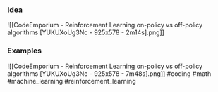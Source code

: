 ### Idea
![[CodeEmporium - Reinforcement Learning on-policy vs off-policy algorithms [YUKUXoUg3Nc - 925x578 - 2m14s].png]]
### Examples
![[CodeEmporium - Reinforcement Learning on-policy vs off-policy algorithms [YUKUXoUg3Nc - 925x578 - 7m48s].png]]
#coding #math #machine_learning #reinforcement_learning



